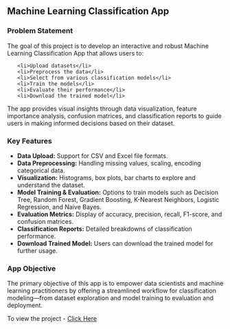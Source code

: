 <h2>Machine Learning Classification App</h2>

<p>
  <h3>Problem Statement</h3>
  The goal of this project is to develop an interactive and robust Machine Learning Classification App that allows users to:
  
  <ul>
    
    <li>Upload datasets</li>
    <li>Preprocess the data</li>
    <li>Select from various classification models</li>
    <li>Train the models</li>
    <li>Evaluate their performance</li>
    <li>Download the trained model</li>
    
  </ul>
  The app provides visual insights through data visualization, feature importance analysis, confusion matrices, and classification reports to guide users in making informed decisions based on their dataset.
</p>

<h3>Key Features</h3>
<ul>
  <li><b>Data Upload:</b> Support for CSV and Excel file formats.</li>
  <li><b>Data Preprocessing:</b> Handling missing values, scaling, encoding categorical data.</li>
  <li><b>Visualization:</b> Histograms, box plots, bar charts to explore and understand the dataset.</li>
  <li><b>Model Training & Evaluation:</b> Options to train models such as Decision Tree, Random Forest, Gradient Boosting, K-Nearest Neighbors, Logistic Regression, and Naive Bayes.</li>
  <li><b>Evaluation Metrics:</b> Display of accuracy, precision, recall, F1-score, and confusion matrices.</li>
  <li><b>Classification Reports:</b> Detailed breakdowns of classification performance.</li>
  <li><b>Download Trained Model:</b> Users can download the trained model for further usage.</li>
</ul>

<h3>App Objective</h3>
<p>
  The primary objective of this app is to empower data scientists and machine learning practitioners by offering a streamlined workflow for classification modeling—from dataset exploration and model training to evaluation and deployment.
</p>

<p>To view the project - <a href="https://automated-classification-data-analytics-platform.streamlit.app/" target="_blank">Click Here</a></p>

